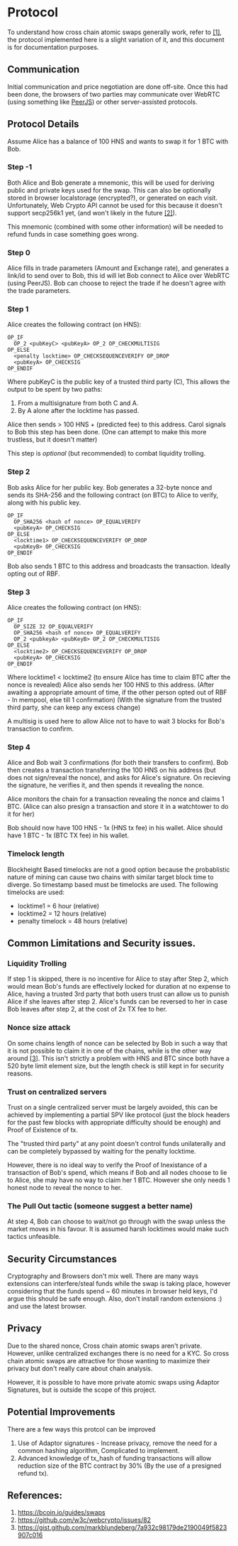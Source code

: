 # Protocol

To understand how cross chain atomic swaps generally work, refer to [[1]](#ref), the protocol implemented here is a slight variation of it, and this document is for documentation purposes.


## Communication
Initial communication and price negotiation are done off-site. Once this had been done, the browsers of two parties may communicate over WebRTC (using something like [PeerJS](https://peerjs.com/)) or other server-assisted protocols.

## Protocol Details
Assume Alice has a balance of 100 HNS and wants to swap it for 1 BTC with Bob.

### Step -1
Both Alice and Bob generate a mnemonic, this will be used for deriving public and private keys used for the swap. This can also be optionally stored in browser localstorage (encrypted?), or generated on each visit. Unfortunately, Web Crypto API cannot be used for this because it doesn't support secp256k1 yet, (and won't likely in the future  [[2]](#ref)).

This mnemonic (combined with some other information) will be needed to refund funds in case something goes wrong.

### Step 0
Alice fills in trade parameters (Amount and Exchange rate), and generates a link/id to send over to Bob, this id will let Bob connect to Alice over WebRTC (using PeerJS). Bob can choose to reject the trade if he doesn't agree with the trade parameters.

### Step 1
Alice creates the following contract (on HNS):
```
OP_IF
  OP_2 <pubKeyC> <pubKeyA> OP_2 OP_CHECKMULTISIG
OP_ELSE
  <penalty locktime> OP_CHECKSEQUENCEVERIFY OP_DROP
  <pubKeyA> OP_CHECKSIG
OP_ENDIF
```
Where pubKeyC is the public key of a trusted third party (C),
This allows the output to be spent by two paths:
1. From a multisignature from both C and A.
2. By A alone after the locktime has passed.

Alice then sends > 100 HNS + (predicted fee) to this address. Carol signals to Bob this step has been done. (One can attempt to make this more trustless, but it doesn't matter)

This step is *optional* (but recommended) to combat liquidity trolling.

### Step 2
Bob asks Alice for her public key.
Bob generates a 32-byte nonce and sends its SHA-256 and the following contract (on BTC) to Alice to verify, along with his public key.
```
OP_IF
  OP_SHA256 <hash of nonce> OP_EQUALVERIFY
  <pubKeyA> OP_CHECKSIG
OP_ELSE
  <locktime1> OP_CHECKSEQUENCEVERIFY OP_DROP
  <pubKeyB> OP_CHECKSIG
OP_ENDIF
```
Bob also sends 1 BTC to this address and broadcasts the transaction. Ideally opting out of RBF.
### Step 3
Alice creates the following contract (on HNS):
```
OP_IF
  OP_SIZE 32 OP_EQUALVERIFY 
  OP_SHA256 <hash of nonce> OP_EQUALVERIFY
  OP_2 <pubkeyA> <pubKeyB> OP_2 OP_CHECKMULTISIG
OP_ELSE
  <locktime2> OP_CHECKSEQUENCEVERIFY OP_DROP
  <pubKeyA> OP_CHECKSIG
OP_ENDIF
```
Where locktime1 < locktime2 (to ensure Alice has time to claim BTC after the nonce is revealed)
Alice also sends her 100 HNS to this address. (After awaiting a appropriate amount of time, if the other person opted out of RBF - In mempool, else till 1 confirmation) (With the signature from the trusted third party, she can keep any excess change)

A multisig is used here to allow Alice not to have to wait 3 blocks for Bob's transaction to confirm.
### Step 4
Alice and Bob wait 3 confirmations (for both their transfers to confirm). Bob then creates a transaction transferring the 100 HNS on his address (but does not sign/reveal the nonce), and asks for Alice's signature. On recieving the signature, he verifies it, and then spends it revealing the nonce.

Alice monitors the chain for a transaction revealing the nonce and claims 1 BTC.
(Alice can also presign a transaction and store it in a watchtower to do it for her)

Bob should now have 100 HNS - 1x (HNS tx fee) in his wallet.
Alice should have  1 BTC - 1x (BTC TX fee) in his wallet.

### Timelock length
Blockheight Based timelocks are not a good option because the probablistic nature of mining can cause two chains with similar target block time to diverge.
So timestamp based must be timelocks are used.
The following timelocks are used:

- locktime1 = 6 hour (relative) 
- locktime2 = 12 hours (relative)
- penalty timelock = 48 hours (relative)
 
## Common Limitations and Security issues.

### Liquidity Trolling

If step 1 is skipped, there is no incentive for Alice to stay after Step 2, which would mean Bob's funds are effectively locked for <locktime> duration at no expense to Alice, having a trusted 3rd party that both users trust can allow us to punish Alice if she leaves after step 2.
Alice's funds can be reversed to her in case Bob leaves after step 2, at the cost of 2x TX fee to her.

### Nonce size attack
On some chains length of nonce can be selected by Bob in such a way that it is not possible to claim it in one of the chains, while is the other way around [[3]](#ref). This isn't strictly a problem with HNS and BTC since both have a 520 byte limit element size, but the length check is still kept in for security reasons.

### Trust on centralized servers
Trust on a single centralized server must be largely avoided, this can be achieved by implementing a partial SPV like protocol (just the block headers for the past few blocks with appropriate difficulty should be enough) and Proof of Existence of tx. 

The "trusted third party" at any point doesn't control funds unilaterally and can be completely bypassed by waiting for the penalty locktime.

However, there is no ideal way to verify the Proof of Inexistance of a transaction of Bob's spend, which means if Bob and all nodes choose to lie to Alice, she may have no way to claim her 1 BTC. However she only needs 1 honest node to reveal the nonce to her.

### The Pull Out tactic (someone suggest a better name)
At step 4, Bob can choose to wait/not go through with the swap unless the market moves in his favour. It is assumed harsh locktimes would make such tactics unfeasible.

## Security Circumstances
Cryptography and Browsers don't mix well. There are many ways extensions can interfere/steal funds while the swap is taking place, however considering that the funds spend ~ 60 minutes in browser held keys, I'd argue this should be safe enough. Also, don't install random extensions :) and use the latest browser.

## Privacy
Due to the shared nonce, Cross chain atomic swaps aren't private. However, unlike centralized exchanges there is no need for a KYC. So cross chain atomic swaps are attractive for those wanting to maximize their privacy but don't really care about chain analysis.

However, it is possible to have more private atomic swaps using Adaptor Signatures, but is outside the scope of this project.

## Potential Improvements
There are a few ways this protcol can be improved 
1. Use of Adaptor signatures - Increase privacy, remove the need for a common hashing algorithm, Complicated to implement.
2. Advanced knowledge of tx_hash of funding transactions will allow reduction size of the BTC contract by 30% (By the use of a presigned refund tx). 

## References:
<a id="ref"></a> 

1. https://bcoin.io/guides/swaps
2. https://github.com/w3c/webcrypto/issues/82
3. https://gist.github.com/markblundeberg/7a932c98179de2190049f5823907c016
